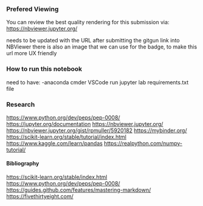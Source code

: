 
### Prefered Viewing

You can review the best quality rendering for this submission via:
https://nbviewer.jupyter.org/

needs to be updated with the URL after submitting the gitgun link into NBViewer
there is also an image that we can use for the badge, to make this url more UX friendly


### How to run this notebook

need to have:
-anaconda
cmder
VSCode
run jupyter lab
requirements.txt file 

### Research 

https://www.python.org/dev/peps/pep-0008/
https://jupyter.org/documentation
https://nbviewer.jupyter.org/
https://nbviewer.jupyter.org/gist/rpmuller/5920182
https://mybinder.org/
https://scikit-learn.org/stable/tutorial/index.html
https://www.kaggle.com/learn/pandas
https://realpython.com/numpy-tutorial/

#### Bibliography

https://scikit-learn.org/stable/index.html
https://www.python.org/dev/peps/pep-0008/
https://guides.github.com/features/mastering-markdown/
https://fivethirtyeight.com/